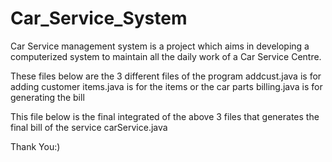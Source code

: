 # Car_Service_System
Car Service management system is a project which aims in developing a computerized system to maintain all the daily work of a Car Service Centre.


These files below are the 3 different files of the program
addcust.java is for adding customer
items.java is for the items or the car parts
billing.java is for generating the bill

This file below is the final integrated of the above 3 files that generates the final bill of the service
carService.java


Thank You:)

